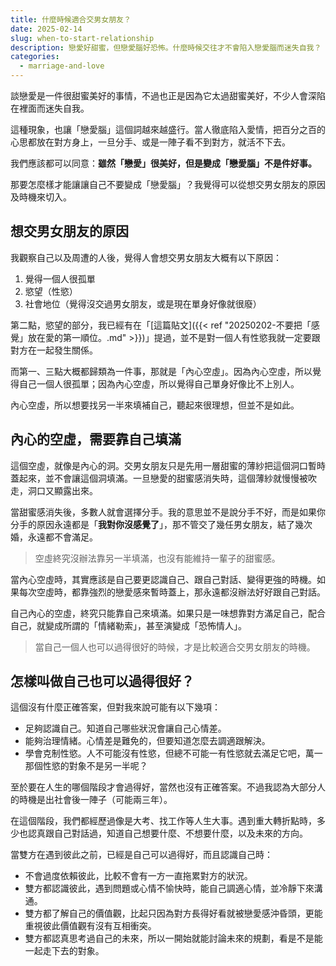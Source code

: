 ```yaml
---
title: 什麼時候適合交男女朋友？
date: 2025-02-14
slug: when-to-start-relationship
description: 戀愛好甜蜜，但戀愛腦好恐怖。什麼時候交往才不會陷入戀愛腦而迷失自我？
categories:
  - marriage-and-love
---
```


談戀愛是一件很甜蜜美好的事情，不過也正是因為它太過甜蜜美好，不少人會深陷在裡面而迷失自我。

這種現象，也讓「戀愛腦」這個詞越來越盛行。當人徹底陷入愛情，把百分之百的心思都放在對方身上，一旦分手、或是一陣子看不到對方，就活不下去。

我們應該都可以同意：**雖然「戀愛」很美好，但是變成「戀愛腦」不是件好事。**

那要怎麼樣才能讓讓自己不要變成「戀愛腦」？我覺得可以從想交男女朋友的原因及時機來切入。

## 想交男女朋友的原因

我觀察自己以及周遭的人後，覺得人會想交男女朋友大概有以下原因：

1. 覺得一個人很孤單
2. 慾望（性慾）
3. 社會地位（覺得沒交過男女朋友，或是現在單身好像就很廢）

第二點，慾望的部分，我已經有在「[這篇貼文]({{< ref "20250202-不要把「感覺」放在愛的第一順位。.md" >}})」提過，並不是對一個人有性慾我就一定要跟對方在一起發生關係。

而第一、三點大概都歸類為一件事，那就是「內心空虛」。因為內心空虛，所以覺得自己一個人很孤單；因為內心空虛，所以覺得自己單身好像比不上別人。

內心空虛，所以想要找另一半來填補自己，聽起來很理想，但並不是如此。

## 內心的空虛，需要靠自己填滿

這個空虛，就像是內心的洞。交男女朋友只是先用一層甜蜜的薄紗把這個洞口暫時蓋起來，並不會讓這個洞填滿。一旦戀愛的甜蜜感消失時，這個薄紗就慢慢被吹走，洞口又顯露出來。

當甜蜜感消失後，多數人就會選擇分手。我的意思並不是說分手不好，而是如果你分手的原因永遠都是「**我對你沒感覺了**」，那不管交了幾任男女朋友，結了幾次婚，永遠都不會滿足。

> 空虛終究沒辦法靠另一半填滿，也沒有能維持一輩子的甜蜜感。

當內心空虛時，其實應該是自己要更認識自己、跟自己對話、變得更強的時機。如果每次空虛時，都靠強烈的戀愛感來暫時蓋上，那永遠都沒辦法好好跟自己對話。

自己內心的空虛，終究只能靠自己來填滿。如果只是一味想靠對方滿足自己，配合自己，就變成所謂的「情緒勒索」，甚至演變成「恐怖情人」。

> 當自己一個人也可以過得很好的時候，才是比較適合交男女朋友的時機。

## 怎樣叫做自己也可以過得很好？

這個沒有什麼正確答案，但對我來說可能有以下幾項：

- 足夠認識自己。知道自己哪些狀況會讓自己心情差。
- 能夠治理情緒。心情差是難免的，但要知道怎麼去調適跟解決。
- 學會克制性慾。人不可能沒有性慾，但總不可能一有性慾就去滿足它吧，萬一那個性慾的對象不是另一半呢？

至於要在人生的哪個階段才會過得好，當然也沒有正確答案。不過我認為大部分人的時機是出社會後一陣子（可能兩三年）。

在這個階段，我們都經歷過像是大考、找工作等人生大事。遇到重大轉折點時，多少也認真跟自己對話過，知道自己想要什麼、不想要什麼，以及未來的方向。

當雙方在遇到彼此之前，已經是自己可以過得好，而且認識自己時：

- 不會過度依賴彼此，比較不會有一方一直拖累對方的狀況。
- 雙方都認識彼此，遇到問題或心情不愉快時，能自己調適心情，並冷靜下來溝通。
- 雙方都了解自己的價值觀，比起只因為對方長得好看就被戀愛感沖昏頭，更能重視彼此價值觀有沒有互相衝突。
- 雙方都認真思考過自己的未來，所以一開始就能討論未來的規劃，看是不是能一起走下去的對象。
